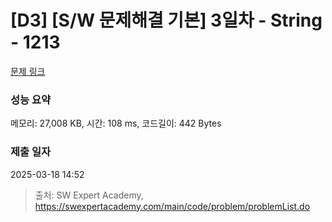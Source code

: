 # [D3] [S/W 문제해결 기본] 3일차 - String - 1213 

[문제 링크](https://swexpertacademy.com/main/code/problem/problemDetail.do?contestProbId=AV14P0c6AAUCFAYi) 

### 성능 요약

메모리: 27,008 KB, 시간: 108 ms, 코드길이: 442 Bytes

### 제출 일자

2025-03-18 14:52



> 출처: SW Expert Academy, https://swexpertacademy.com/main/code/problem/problemList.do